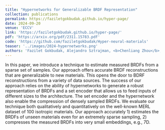 ```yaml
---
title: "Hypernetworks for Generalizable BRDF Representation"
collection: publications
permalink: https://faziletgokbudak.github.io/hyper-page/
date: 2024-09-20
venue: 'ECCV'
link: 'https://faziletgokbudak.github.io/hyper-page/'
pdf: 'https://arxiv.org/pdf/2311.15783.pdf'
code: 'https://github.com/faziletgokbudak/Hyper-neural-materials'
teaser: '../images/2024-hypernetworks.png'
authors: 'Fazilet Gokbudak, Alejandro Sztrajman, <b>Chenliang Zhou</b>, Fangcheng Zhong, Rafal Mantiuk, Cengiz Oztireli'
---
```


In this paper, we introduce a technique to estimate measured BRDFs from a sparse set of samples. Our approach offers accurate BRDF reconstructions that are generalizable to new materials. This opens the door to BDRF reconstructions from a variety of data sources. The success of our approach relies on the ability of hypernetworks to generate a robust representation of BRDFs and a set encoder that allows us to feed inputs of different sizes to the architecture. The set encoder and the hypernetwork also enable the compression of densely sampled BRDFs. We evaluate our technique both qualitatively and quantitatively on the well-known MERL dataset of 100 isotropic materials. Our approach accurately 1) estimates the BRDFs of unseen materials even for an extremely sparse sampling, 2) compresses the measured BRDFs into very small embeddings, e.g., 7D.

